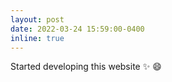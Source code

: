 ```yaml
---
layout: post
date: 2022-03-24 15:59:00-0400
inline: true
---
```


Started developing this website :sparkles: :smile:
